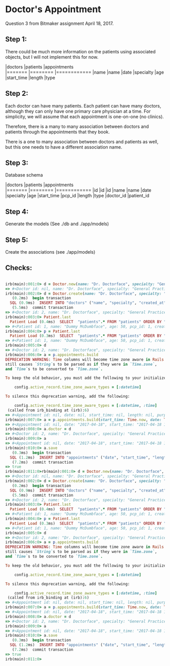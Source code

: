 # Doctor's Appointment

Question 3 from Bitmaker assignment April 18, 2017.

## Step 1:
There could be much more information on the patients using associated objects,
but I will not implement this for now.

|doctors        |patients    |appointments   
|=======        |========    |============
|name           |name        |date
|specialty      |age         |start_time
                             |length
                             |type

## Step 2:
Each doctor can have many patients. Each patient can have many doctors, although
they can only have one primary care physician at a time. For simplicity, we will
assume that each appointment is one-on-one (no clinics).

Therefore, there is a many to many association between doctors and patients
through the appointments that they book.

There is a one to many association between doctors and patients as well, but this
one needs to have a different association name.

## Step 3:
Database schema

|doctors      |patients    |appointments   
|=======      |========    |============
|id           |id          |id
|name         |name        |date
|specialty    |age         |start_time
              |pcp_id      |length
                           |type
                           |doctor_id
                           |patient_id

## Step 4:
Generate the models
(See ./db and ./app/models)

## Step 5:
Create the associations
(see ./app/models)

## Checks:
``` Ruby

irb(main):001:0> d = Doctor.new(name: "Dr. Doctorface", specialty: "General Practice")
=> #<Doctor id: nil, name: "Dr. Doctorface", specialty: "General Practice", created_at: nil, updated_at: nil>
irb(main):002:0> d = Doctor.create(name: "Dr. Doctorface", specialty: "General Practice")
   (0.2ms)  begin transaction
  SQL (0.9ms)  INSERT INTO "doctors" ("name", "specialty", "created_at", "updated_at") VALUES (?, ?, ?, ?)  [["name", "Dr. Doctorface"], ["specialty", "General Practice"], ["created_at", 2017-04-18 18:22:19 UTC], ["updated_at", 2017-04-18 18:22:19 UTC]]
   (5.5ms)  commit transaction
=> #<Doctor id: 2, name: "Dr. Doctorface", specialty: "General Practice", created_at: "2017-04-18 18:22:19", updated_at: "2017-04-18 18:22:19">
irb(main):003:0> Patient.last
  Patient Load (0.4ms)  SELECT  "patients".* FROM "patients" ORDER BY "patients"."id" DESC LIMIT ?  [["LIMIT", 1]]
=> #<Patient id: 1, name: "Dummy McDumbface", age: 50, pcp_id: 1, created_at: "2017-04-18 18:09:23", updated_at: "2017-04-18 18:09:23">
irb(main):004:0> p = Patient.last
  Patient Load (0.3ms)  SELECT  "patients".* FROM "patients" ORDER BY "patients"."id" DESC LIMIT ?  [["LIMIT", 1]]
=> #<Patient id: 1, name: "Dummy McDumbface", age: 50, pcp_id: 1, created_at: "2017-04-18 18:09:23", updated_at: "2017-04-18 18:09:23">
irb(main):005:0> d
=> #<Doctor id: 2, name: "Dr. Doctorface", specialty: "General Practice", created_at: "2017-04-18 18:22:19", updated_at: "2017-04-18 18:22:19">
irb(main):006:0> a = p.appointments.build
DEPRECATION WARNING: Time columns will become time zone aware in Rails 5.1. This
still causes `String`s to be parsed as if they were in `Time.zone`,
and `Time`s to be converted to `Time.zone`.

To keep the old behavior, you must add the following to your initializer:

    config.active_record.time_zone_aware_types = [:datetime]

To silence this deprecation warning, add the following:

    config.active_record.time_zone_aware_types = [:datetime, :time]
 (called from irb_binding at (irb):6)
=> #<Appointment id: nil, date: nil, start_time: nil, length: nil, purpose: nil, doctor_id: nil, patient_id: 1, created_at: nil, updated_at: nil>
irb(main):007:0> a = p.appointments.build(start_time: Time.now, date: Time.now, length: 1, purpose: "checkup")
=> #<Appointment id: nil, date: "2017-04-18", start_time: "2017-04-18 14:29:13", length: 0.1e1, purpose: "checkup", doctor_id: nil, patient_id: 1, created_at: nil, updated_at: nil>
irb(main):008:0> a.doctor = d
=> #<Doctor id: 2, name: "Dr. Doctorface", specialty: "General Practice", created_at: "2017-04-18 18:22:19", updated_at: "2017-04-18 18:22:19">
irb(main):009:0> a
=> #<Appointment id: nil, date: "2017-04-18", start_time: "2017-04-18 14:29:13", length: 0.1e1, purpose: "checkup", doctor_id: 2, patient_id: 1, created_at: nil, updated_at: nil>
irb(main):010:0> a.save
   (0.3ms)  begin transaction
  SQL (1.2ms)  INSERT INTO "appointments" ("date", "start_time", "length", "purpose", "doctor_id", "patient_id", "created_at", "updated_at") VALUES (?, ?, ?, ?, ?, ?, ?, ?)  [["date", Tue, 18 Apr 2017], ["start_time", 2017-04-18 18:29:13 UTC], ["length", 0.1e1], ["purpose", "checkup"], ["doctor_id", 2], ["patient_id", 1], ["created_at", 2017-04-18 18:30:14 UTC], ["updated_at", 2017-04-18 18:30:14 UTC]]
   (7.2ms)  commit transaction
=> true
irb(main):011:0>rb(main):001:0> d = Doctor.new(name: "Dr. Doctorface", specialty: "General Practice")
=> #<Doctor id: nil, name: "Dr. Doctorface", specialty: "General Practice", created_at: nil, updated_at: nil>
irb(main):002:0> d = Doctor.create(name: "Dr. Doctorface", specialty: "General Practice")
   (0.2ms)  begin transaction
  SQL (0.9ms)  INSERT INTO "doctors" ("name", "specialty", "created_at", "updated_at") VALUES (?, ?, ?, ?)  [["name", "Dr. Doctorface"], ["specialty", "General Practice"], ["created_at", 2017-04-18 18:22:19 UTC], ["updated_at", 2017-04-18 18:22:19 UTC]]
   (5.5ms)  commit transaction
=> #<Doctor id: 2, name: "Dr. Doctorface", specialty: "General Practice", created_at: "2017-04-18 18:22:19", updated_at: "2017-04-18 18:22:19">
irb(main):003:0> Patient.last
  Patient Load (0.4ms)  SELECT  "patients".* FROM "patients" ORDER BY "patients"."id" DESC LIMIT ?  [["LIMIT", 1]]
=> #<Patient id: 1, name: "Dummy McDumbface", age: 50, pcp_id: 1, created_at: "2017-04-18 18:09:23", updated_at: "2017-04-18 18:09:23">
irb(main):004:0> p = Patient.last
  Patient Load (0.3ms)  SELECT  "patients".* FROM "patients" ORDER BY "patients"."id" DESC LIMIT ?  [["LIMIT", 1]]
=> #<Patient id: 1, name: "Dummy McDumbface", age: 50, pcp_id: 1, created_at: "2017-04-18 18:09:23", updated_at: "2017-04-18 18:09:23">
irb(main):005:0> d
=> #<Doctor id: 2, name: "Dr. Doctorface", specialty: "General Practice", created_at: "2017-04-18 18:22:19", updated_at: "2017-04-18 18:22:19">
irb(main):006:0> a = p.appointments.build
DEPRECATION WARNING: Time columns will become time zone aware in Rails 5.1. This
still causes `String`s to be parsed as if they were in `Time.zone`,
and `Time`s to be converted to `Time.zone`.

To keep the old behavior, you must add the following to your initializer:

    config.active_record.time_zone_aware_types = [:datetime]

To silence this deprecation warning, add the following:

    config.active_record.time_zone_aware_types = [:datetime, :time]
 (called from irb_binding at (irb):6)
=> #<Appointment id: nil, date: nil, start_time: nil, length: nil, purpose: nil, doctor_id: nil, patient_id: 1, created_at: nil, updated_at: nil>
irb(main):007:0> a = p.appointments.build(start_time: Time.now, date: Time.now, length: 1, purpose: "checkup")
=> #<Appointment id: nil, date: "2017-04-18", start_time: "2017-04-18 14:29:13", length: 0.1e1, purpose: "checkup", doctor_id: nil, patient_id: 1, created_at: nil, updated_at: nil>
irb(main):008:0> a.doctor = d
=> #<Doctor id: 2, name: "Dr. Doctorface", specialty: "General Practice", created_at: "2017-04-18 18:22:19", updated_at: "2017-04-18 18:22:19">
irb(main):009:0> a
=> #<Appointment id: nil, date: "2017-04-18", start_time: "2017-04-18 14:29:13", length: 0.1e1, purpose: "checkup", doctor_id: 2, patient_id: 1, created_at: nil, updated_at: nil>
irb(main):010:0> a.save
   (0.3ms)  begin transaction
  SQL (1.2ms)  INSERT INTO "appointments" ("date", "start_time", "length", "purpose", "doctor_id", "patient_id", "created_at", "updated_at") VALUES (?, ?, ?, ?, ?, ?, ?, ?)  [["date", Tue, 18 Apr 2017], ["start_time", 2017-04-18 18:29:13 UTC], ["length", 0.1e1], ["purpose", "checkup"], ["doctor_id", 2], ["patient_id", 1], ["created_at", 2017-04-18 18:30:14 UTC], ["updated_at", 2017-04-18 18:30:14 UTC]]
   (7.2ms)  commit transaction
=> true
irb(main):011:0>

```
